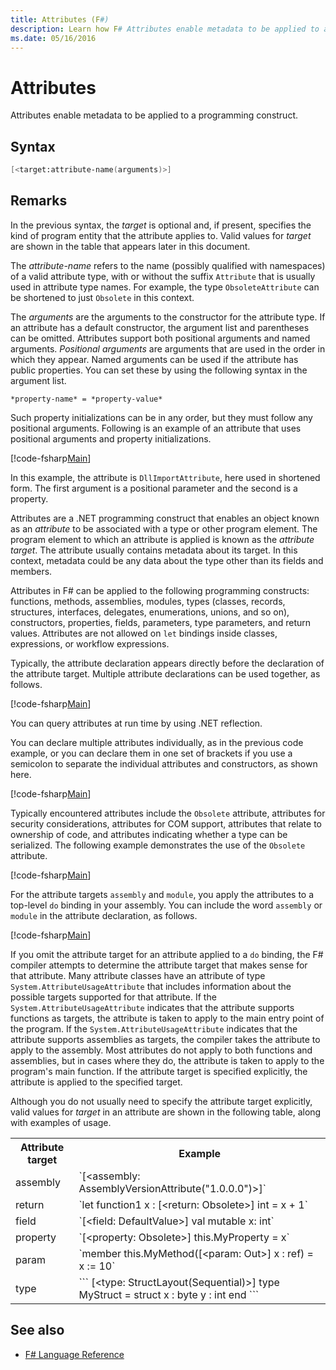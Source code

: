 ```yaml
---
title: Attributes (F#)
description: Learn how F# Attributes enable metadata to be applied to a programming construct.
ms.date: 05/16/2016
---
```

# Attributes

Attributes enable metadata to be applied to a programming construct.

## Syntax

```fsharp
[<target:attribute-name(arguments)>]
```

## Remarks

In the previous syntax, the *target* is optional and, if present, specifies the kind of program entity that the attribute applies to. Valid values for *target* are shown in the table that appears later in this document.

The *attribute-name* refers to the name (possibly qualified with namespaces) of a valid attribute type, with or without the suffix `Attribute` that is usually used in attribute type names. For example, the type `ObsoleteAttribute` can be shortened to just `Obsolete` in this context.

The *arguments* are the arguments to the constructor for the attribute type. If an attribute has a default constructor, the argument list and parentheses can be omitted. Attributes support both positional arguments and named arguments. *Positional arguments* are arguments that are used in the order in which they appear. Named arguments can be used if the attribute has public properties. You can set these by using the following syntax in the argument list.

```
*property-name* = *property-value*
```

Such property initializations can be in any order, but they must follow any positional arguments. Following is an example of an attribute that uses positional arguments and property initializations.

[!code-fsharp[Main](../../../samples/snippets/fsharp/lang-ref-2/snippet6202.fs)]

In this example, the attribute is `DllImportAttribute`, here used in shortened form. The first argument is a positional parameter and the second is a property.

Attributes are a .NET programming construct that enables an object known as an *attribute* to be associated with a type or other program element. The program element to which an attribute is applied is known as the *attribute target*. The attribute usually contains metadata about its target. In this context, metadata could be any data about the type other than its fields and members.

Attributes in F# can be applied to the following programming constructs: functions, methods, assemblies, modules, types (classes, records, structures, interfaces, delegates, enumerations, unions, and so on), constructors, properties, fields, parameters, type parameters, and return values. Attributes are not allowed on `let` bindings inside classes, expressions, or workflow expressions.

Typically, the attribute declaration appears directly before the declaration of the attribute target. Multiple attribute declarations can be used together, as follows.

[!code-fsharp[Main](../../../samples/snippets/fsharp/lang-ref-2/snippet6603.fs)]

You can query attributes at run time by using .NET reflection.

You can declare multiple attributes individually, as in the previous code example, or you can declare them in one set of brackets if you use a semicolon to separate the individual attributes and constructors, as shown here.

[!code-fsharp[Main](../../../samples/snippets/fsharp/lang-ref-2/snippet6604.fs)]

Typically encountered attributes include the `Obsolete` attribute, attributes for security considerations, attributes for COM support, attributes that relate to ownership of code, and attributes indicating whether a type can be serialized. The following example demonstrates the use of the `Obsolete` attribute.

[!code-fsharp[Main](../../../samples/snippets/fsharp/lang-ref-2/snippet6605.fs)]

For the attribute targets `assembly` and `module`, you apply the attributes to a top-level `do` binding in your assembly. You can include the word `assembly` or `module` in the attribute declaration, as follows.

[!code-fsharp[Main](../../../samples/snippets/fsharp/lang-ref-2/snippet6606.fs)]

If you omit the attribute target for an attribute applied to a `do` binding, the F# compiler attempts to determine the attribute target that makes sense for that attribute. Many attribute classes have an attribute of type `System.AttributeUsageAttribute` that includes information about the possible targets supported for that attribute. If the `System.AttributeUsageAttribute` indicates that the attribute supports functions as targets, the attribute is taken to apply to the main entry point of the program. If the `System.AttributeUsageAttribute` indicates that the attribute supports assemblies as targets, the compiler takes the attribute to apply to the assembly. Most attributes do not apply to both functions and assemblies, but in cases where they do, the attribute is taken to apply to the program's main function. If the attribute target is specified explicitly, the attribute is applied to the specified target.

Although you do not usually need to specify the attribute target explicitly, valid values for *target* in an attribute are shown in the following table, along with examples of usage.

<table>
  <tr>
    <th>Attribute target</td>
    <th>Example</td> 
  </tr>
  <tr>
    <td>assembly</td>
    <td>`[&lt;assembly: AssemblyVersionAttribute(&quot;1.0.0.0&quot;)&gt;]`</td> 
  </tr>
  <tr>
    <td>return</td>
    <td>`let function1 x : [&lt;return: Obsolete&gt;] int = x + 1`</td> 
  </tr>
  <tr>
    <td>field</td>
    <td>`[&lt;field: DefaultValue&gt;] val mutable x: int`</td> 
  </tr>
  <tr>
    <td>property</td>
    <td>`[&lt;property: Obsolete&gt;] this.MyProperty = x`</td> 
  </tr>
  <tr>
    <td>param</td>
    <td>`member this.MyMethod([&lt;param: Out&gt;] x : ref<int>) = x := 10`</td> 
  </tr>
  <tr>
    <td>type</td>
    <td>
        ```
        [&lt;type: StructLayout(Sequential)&gt;] 
        type MyStruct = 
        struct 
        x : byte
        y : int
        end
        ```
    </td> 
  </tr>
</table>

## See also

- [F# Language Reference](index.md)
